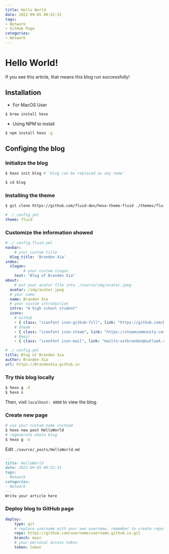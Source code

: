 ```yaml
---
title: Hello World
date: 2022-09-05 00:52:31
tags:
- Network
- GitHub Page
categories:
- Network
---
```

# Hello World!
If you see this article, that means this blog run successfully!

## Installation

- For MacOS User

```bash
$ brew install hexo
```

- Using NPM to install

```bash
$ npm install hexo -g	
```

## Configing the blog

### Initialize the blog

```bash
$ hexo init blog # 'blog can be replaced as any name'
```

```bash
$ cd blog
```

### Installing the theme

```bash
$ git clone https://github.com/fluid-dev/hexo-theme-fluid ./themes/fluid
```

```yml
# ./_config.yml
theme: fluid
```

### Customize the information showed

```yml
# ./_config.fluid.yml
navbar:
	# your custom title
  blog_title: 'Branden Xia'
index:
  slogan:
 		# your custom slogan
    text: "Blog of Branden Xia"
about:
	# put your avatar file into ./source/img/avatar.jpeg
  avatar: /img/avatar.jpeg
  # your name
  name: Branden Xia
  # your custom introduction
  intro: "A high school student"
  icons:
  	# Github
    - { class: "iconfont icon-github-fill", link: "https://github.com/BrandenXia", tip: "GitHub" }
    # Steam
    - { class: "iconfont icon-steam", link: "https://steamcommunity.com/id/brandenxia", tip: "Steam"}
    # Email
    - { class: "iconfont icon-mail", link: "mailto:xxtbranden@outlook.com", tip: "Email"}
```

```yml
# ./_config.yml
title: Blog of Branden Xia
author: Branden Xia
url: https://BrandenXia.github.io
```

### Try this blog locally

```bash
$ hexo g -d
$ hexo s
```

Then, visit `localhost: 4000` to view the blog.

### Create new page

```bash
# use your custom name instead
$ hexo new post HelloWorld
# regenerate whole blog
$ hexo g -d
```

Edit `./source/_posts/HelloWorld.md`

```markdown
---
title: HelloWorld
date: 2022-09-05 00:52:31
tags:
- Network
categories:
- Network
---
Write your article here
```

### Deploy blog to GitHub page

```yml
deploy:
	type: git
	# replace username with your own username, remember to create repository in GitHub first
	repo: https://github.com/username/username.github.io.git
	branch: main
	# your personal access token
	token: token
```

